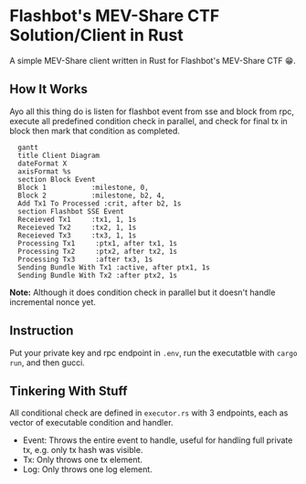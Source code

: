 # Flashbot's MEV-Share CTF Solution/Client in Rust

A simple MEV-Share client written in Rust for Flashbot's MEV-Share CTF 😁.

## How It Works

Ayo all this thing do is listen for flashbot event from sse and block from rpc, execute all predefined condition check in parallel, and check for final tx in block then mark that condition as completed.

```mermaid
  gantt
  title Client Diagram
  dateFormat X
  axisFormat %s
  section Block Event
  Block 1           :milestone, 0,
  Block 2           :milestone, b2, 4,
  Add Tx1 To Processed :crit, after b2, 1s
  section Flashbot SSE Event
  Receieved Tx1     :tx1, 1, 1s
  Receieved Tx2     :tx2, 1, 1s
  Receieved Tx3     :tx3, 1, 1s
  Processing Tx1     :ptx1, after tx1, 1s
  Processing Tx2     :ptx2, after tx2, 1s
  Processing Tx3     :after tx3, 1s
  Sending Bundle With Tx1 :active, after ptx1, 1s
  Sending Bundle With Tx2 :after ptx2, 1s
```

**Note:** Although it does condition check in parallel but it doesn't handle incremental nonce yet.

## Instruction

Put your private key and rpc endpoint in `.env`, run the executatble with `cargo run`, and then gucci.

## Tinkering With Stuff

All conditional check are defined in `executor.rs` with 3 endpoints, each as vector of executable condition and handler.

- Event: Throws the entire event to handle, useful for handling full private tx, e.g. only tx hash was visible.
- Tx: Only throws one tx element.
- Log: Only throws one log element.
